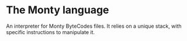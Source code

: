 # The Monty language

An interpreter for Monty ByteCodes files.
It relies on a unique stack, with specific instructions to manipulate it.
